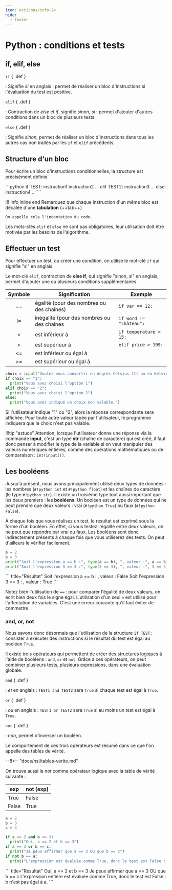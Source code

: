 ```yaml
---
icon: octicons/info-24
hide:
  - footer
---
```

# Python : conditions et tests
## if, elif, else

`if` { .def }

:   Signifie _si_ en anglais : permet de réaliser un bloc d'instructions si l'évaluation du test est positive.

`elif` { .def }

:   Contraction de _else_ et _if_, signifie _sinon, si_ : permet d'ajouter d'autres conditions dans un bloc de plusieurs tests.

`else` { .def }

:   Signifie _sinon_, permet de réaliser un bloc d'instructions dans tous les autres cas non traités par les `if` et `elif` précédents.

## Structure d'un bloc
Pour écrire un bloc d'instructions conditionnelles, la structure est précisément définie.

<div class="grid" markdown>
```python
if TEST:
  instruction1
  instruction2
  ...
elif TEST2:
  instruction3
  ...
else:
  instruction4
  ...
```

!!! info inline end
    Remarquez que chaque instruction d'un même bloc est décalée d'une **tabulation** (++tab++)

    On appelle cela l'indentation du code.

</div>

Les mots-clés `elif` et `else` ne sont pas obligatoires, leur utilisation doit être motivée par les besoins de l'algorithme.

## Effectuer un test

Pour effectuer un test, ou créer une condition, on utilise le mot-clé `if` qui signifie "si" en anglais.

Le mot-clé `elif`, contraction de **else if**, qui signifie "sinon, si" en anglais, permet d'ajouter une ou plusieurs conditions supplémentaires.


| Symbole | Signification                              | Exemple                 |
|:-------:| ------------------------------------------ | ----------------------- |
|    ==   | égalité (pour des nombres ou des chaînes)  | `ìf var == 12:`         |
|    !=   | inégalité (pour des nombres ou des chaînes | `if word != "château":` |
|    <    | est inférieur à                            | `if temperature < 15:`  |
|    >    | est supérieur à                            | `elif price > 199:`     |
|    <=   | est inférieur ou égal à                    |                         |
|    >=   | est supérieur ou égal à                    |                         |


```python title="exemple : mettre en place un choix d'options"
choix = input("Voulez-vous convertir en degrés Celsius (1) ou en Kelvin (2) ? \n")
if choix == "1":
  print("Vous avez choisi l'option 1")
elif choix == "2":
  print("Vous avez choisi l'option 2")
else:
  print("Vous avez indiqué un choix non valable.")
```

Si l'utilisateur indique "1" ou "2", alors la réponse correspondante sera affichée. Pour toute autre valeur tapée par l'utilisateur, le programme indiquera que le choix n'est pas valable.

!!!tip "astuce"
    Attention, lorsque l'utilisateur donne une réponse via la commande **input**, c'est un type **str** (chaîne de caractère) qui est créé, il faut donc penser à modifier le type de la variable si on veut manipuler des valeurs numériques entières, comme des opérations mathématiques ou de comparaison : `int(input())`.

## Les booléens
Jusqu'à présent, nous avons principalement utilisé deux types de données : les nombres (`#!python int` et `#!python float`) et les chaînes de caractère (le type `#!python str`). Il existe un troisième type tout aussi important que les deux premiers : les **booléens**. Un booléen est un type de données qui ne peut prendre que deux valeurs : vrai (`#!python True`) ou faux (`#!python False`).

À chaque fois que vous réalisez un test, le résultat est exprimé sous la forme d'un booléen. En effet, si vous testez l'égalité entre deux valeurs, on ne peut que répondre par vrai ou faux. Les booléens sont donc indirectement présents à chaque fois que vous utiliserez des tests. On peut d'ailleurs le vérifier facilement.

``` python
a = 2
b = 3
print("Soit l'expression a == b :", type(a == b), ", valeur :", a == b)
print("Soit l'expression 3 == 3 :", type(3 == 3), ", valeur :", 3 == 3)
```
<div class="result" markdown>
``` title="Résultat"
Soit l'expression a == b : <class 'bool'> , valeur : False
Soit l'expression 3 == 3 : <class 'bool'> , valeur : True
```
</div>

Notez bien l'utilisation de `==` : pour comparer l'égalité de deux valeurs, on écrit bien deux fois le signe égal. L'utilisation d'un seul `=` est utilisé pour l'affectation de variables. C'est une erreur courante qu'il faut éviter de commettre.

### and, or, not
Nous savons donc désormais que l'utilisation de la structure `if TEST:` consister à exécuter des instructions si le résultat du test est égal au booléen `True`.

Il existe trois opérateurs qui permettent de créer des structures logiques à l'aide de booléens : `and`, `or` et `not`. Grâce à ces opérateurs, on peut combiner plusieurs tests, plusieurs expressions, dans une évaluation globale.

`and` { .def }

:    _et_ en anglais : `TEST1 and TEST2` sera `True` si chaque test est égal à `True`.

`or` { .def }

:    _ou_ en anglais : `TEST1 or TEST2` sera `True` si au moins un test est égal à `True`.

`not` { .def }

:    _non_, permet d'inverser un booléen.

Le comportement de ces trois opérateurs est résumé dans ce que l'on appelle des tables de vérité.

--8<-- "docs/nsi/tables-verite.md"

On trouve aussi le *not* comme opérateur logique avec la table de vérité suivante :

| exp   | not (exp) |
| ----- | --------- |
| True  | False     |
| False | True      |

``` python title="Exemples d'utilisation" linenums="1"
a = 2
b = 3
c = 3

if a == 2 and b == 3:
  print("Oui, a == 2 et b == 3")
if a == 3 or b == c:
  print("Je peux affirmer que a == 3 OU que b == c")
if not b == a:
  print("L'expression est évaluée comme True, donc le test est False : b n'est pas égal à a.")
```
<div class="result" markdown>
``` title="Résultat"
Oui, a == 2 et b == 3
Je peux affirmer que a == 3 OU que b == c
L'expression entière est évaluée comme True, donc le test est False : b n'est pas égal à a.
```
</div>